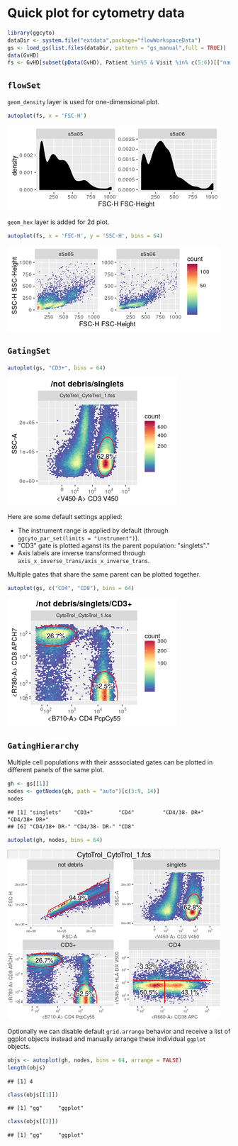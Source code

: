 # Quick plot for cytometry data




```r
library(ggcyto)
dataDir <- system.file("extdata",package="flowWorkspaceData")
gs <- load_gs(list.files(dataDir, pattern = "gs_manual",full = TRUE))
data(GvHD)
fs <- GvHD[subset(pData(GvHD), Patient %in%5 & Visit %in% c(5:6))[["name"]]]
```

## `flowSet`
`geom_density` layer is used for one-dimensional plot.

```r
autoplot(fs, x = 'FSC-H')
```

![](autoplot_files/figure-html/unnamed-chunk-3-1.png) 

`geom_hex` layer is added for 2d plot.

```r
autoplot(fs, x = 'FSC-H', y = 'SSC-H', bins = 64)
```

![](autoplot_files/figure-html/unnamed-chunk-4-1.png) 

## `GatingSet` 

```r
autoplot(gs, "CD3+", bins = 64)
```

![](autoplot_files/figure-html/unnamed-chunk-5-1.png) 

Here are some default settings applied:

* The instrument range is applied by default (through `ggcyto_par_set(limits = "instrument")`).
* "CD3" gate is plotted aganst its the parent population: "singlets"."
* Axis labels are inverse transformed through `axis_x_inverse_trans/axis_x_inverse_trans`.


Multiple gates that share the same parent can be plotted together.

```r
autoplot(gs, c("CD4", "CD8"), bins = 64)
```

![](autoplot_files/figure-html/unnamed-chunk-6-1.png) 

## `GatingHierarchy`
Multiple cell populations with their asssociated gates can be plotted in different panels of the same plot.

```r
gh <- gs[[1]]
nodes <- getNodes(gh, path = "auto")[c(3:9, 14)]
nodes
```

```
## [1] "singlets"    "CD3+"        "CD4"         "CD4/38- DR+" "CD4/38+ DR+"
## [6] "CD4/38+ DR-" "CD4/38- DR-" "CD8"
```

```r
autoplot(gh, nodes, bins = 64)
```

![](autoplot_files/figure-html/unnamed-chunk-7-1.png) 

Optionally we can disable default `grid.arrange` behavior and receive a list of ggplot objects instead and manually arrange these individual `ggplot` objects.

```r
objs <- autoplot(gh, nodes, bins = 64, arrange = FALSE)
length(objs)
```

```
## [1] 4
```

```r
class(objs[[1]])
```

```
## [1] "gg"     "ggplot"
```

```r
class(objs[[2]])
```

```
## [1] "gg"     "ggplot"
```

